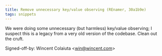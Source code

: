 ```yaml
---
title: Remove unnecessary key/value observing (REnamer, 30a1b9e)
tags: snippets
---
```


We were doing some unnecessary (but harmless) key/value observing; I suspect this is a legacy from a very old version of the codebase. Clean out the cruft.

Signed-off-by: Wincent Colaiuta &lt;win@wincent.com&gt;
